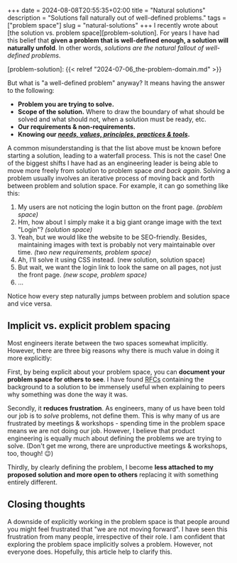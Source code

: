 +++
date = 2024-08-08T20:55:35+02:00
title = "Natural solutions"
description = "Solutions fall naturally out of well-defined problems."
tags = ["problem space"]
slug = "natural-solutions"
+++
I recently wrote about [the solution vs. problem space][problem-solution]. For years I have had this belief that __given a problem that is well-defined enough, a solution will naturally unfold__. In other words, _solutions are the natural fallout of well-defined problems_.

[problem-solution]: {{< relref "2024-07-06_the-problem-domain.md" >}}

But what is "a well-defined problem" anyway? It means having the answer to the following:

 * **Problem you are trying to solve.**
 * **Scope of the solution.** Where to draw the boundary of what should be solved and what should not, when a solution must be ready, etc.
 * **Our requirements & non-requirements.**
 * **Knowing our [_needs, values, principles, practices & tools_][spine].**

[spine]: https://spinemodel.info

A common misunderstanding is that the list above must be known before starting a solution, leading to a waterfall process. This is not the case! One of the biggest shifts I have had as an engineering leader is being able to move more freely from solution to problem space _and back again_. Solving a problem usually involves an iterative process of moving back and forth between problem and solution space. For example, it can go something like this:

 1. My users are not noticing the login button on the front page. _(problem space)_
 2. Hm, how about I simply make it a big giant orange image with the text "Login"? _(solution space)_
 3. Yeah, but we would like the website to be SEO-friendly. Besides, maintaining images with text is probably not very maintainable over time. _(two new requirements, problem space)_
 4. Ah, I'll solve it using CSS instead. (new solution, solution space)
 5. But wait, we want the login link to look the same on all pages, not just the front page. _(new scope, problem space)_
 6. ...

Notice how every step naturally jumps between problem and solution space and vice versa.

## Implicit vs. explicit problem spacing

Most engineers iterate between the two spaces somewhat implicitly. However, there are three big reasons why there is much value in doing it more explicitly:

First, by being explicit about your problem space, you can **document your problem space for others to see**. I have found <abbr title="Request for Comments">RFCs</abbr> containing the background to a solution to be immensely useful when explaining to peers why something was done the way it was.

Secondly, it **reduces frustration**. As engineers, many of us have been told our job is to _solve_ problems, not define them. This is why many of us are frustrated by meetings & workshops - spending time in the problem space means we are not doing our job. However, I believe that product engineering is equally much about defining the problems we are trying to solve. (Don't get me wrong, there are unproductive meetings & workshops, too, though! :wink:)

Thirdly, by clearly defining the problem, I become **less attached to my proposed solution and more open to others** replacing it with something entirely different.

## Closing thoughts

A downside of explicitly working in the problem space is that people around you might feel frustrated that "we are not moving forward". I have seen this frustration from many people, irrespective of their role. I am confident that exploring the problem space implicitly solves a problem. However, not everyone does. Hopefully, this article help to clarify this.
